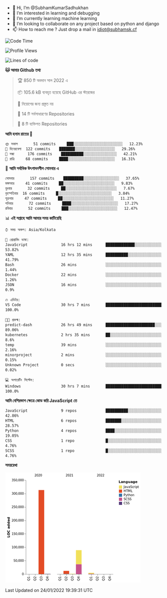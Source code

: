 - 👋 Hi, I’m @SubhamKumarSadhukhan
- 👀 I’m interested in learning and debugging
- 🌱 I’m currently learning machine learning
- 💞️ I’m looking to collaborate on any project based on python and django
- 📫 How to reach me ?
      Just drop a mail in idiot@subhamsk.cf

<!---
SubhamKumarSadhukhan/SubhamKumarSadhukhan is a ✨ special ✨ repository because its `README.md` (this file) appears on your GitHub profile.
You can click the Preview link to take a look at your changes.
--->


<!--START_SECTION:waka-->
![Code Time](http://img.shields.io/badge/Code%20Time-128%20hrs%2021%20mins-blue)

![Profile Views](http://img.shields.io/badge/%E0%A6%AA%E0%A7%8D%E0%A6%B0%E0%A7%8B%E0%A6%AB%E0%A6%BE%E0%A6%87%E0%A6%B2%20%E0%A6%A6%E0%A6%B0%E0%A7%8D%E0%A6%B6%E0%A6%A8-3-blue)

![Lines of code](https://img.shields.io/badge/%E0%A6%B9%E0%A7%8D%E0%A6%AF%E0%A6%BE%E0%A6%B2%E0%A7%8B%20%E0%A6%93%E0%A6%AF%E0%A6%BC%E0%A6%BE%E0%A6%B0%E0%A7%8D%E0%A6%B2%E0%A7%8D%E0%A6%A1%20%E0%A6%A5%E0%A7%87%E0%A6%95%E0%A7%87%20%E0%A6%86%E0%A6%AE%E0%A6%BF%20%E0%A6%B2%E0%A6%BF%E0%A6%96%E0%A7%87%E0%A6%9B%E0%A6%BF-421%20Thousand%20%E0%A6%95%E0%A7%8B%E0%A6%A1%E0%A7%87%E0%A6%B0%20%E0%A6%B2%E0%A6%BE%E0%A6%87%E0%A6%A8-blue)

**🐱 আমার Github তথ্য** 

> 🏆 850 টি অবদান সাল 2022 এ
 > 
> 📦 105.6 kB ব্যবহৃত হয়েছে GitHub এর স্টরেজের 
 > 
> 🚫 নিয়োগের জন্য প্রস্তুত নয়
 > 
> 📜 14 টি সর্বসাধারণের Repositories 
 > 
> 🔑 8 টি ব্যক্তিগত Repositories  
 > 
**আমি হলাম রাতের 🦉** 

```text
🌞 সকাল       51 commits     ███░░░░░░░░░░░░░░░░░░░░░░   12.23% 
🌆 দিনেরবেলা  122 commits    ███████░░░░░░░░░░░░░░░░░░   29.26% 
🌃 সন্ধা      176 commits    ██████████░░░░░░░░░░░░░░░   42.21% 
🌙 রাত্রি     68 commits     ████░░░░░░░░░░░░░░░░░░░░░   16.31%

```
📅 **আমি সর্বাধিক উৎপাদনশীল সোমবার এ** 

```text
সোমবার       157 commits    █████████░░░░░░░░░░░░░░░░   37.65% 
মঙ্গলবার     41 commits     ██░░░░░░░░░░░░░░░░░░░░░░░   9.83% 
বুধবার       32 commits     ██░░░░░░░░░░░░░░░░░░░░░░░   7.67% 
বৃহস্পতিবার  16 commits     █░░░░░░░░░░░░░░░░░░░░░░░░   3.84% 
শুক্রবার     47 commits     ██░░░░░░░░░░░░░░░░░░░░░░░   11.27% 
শনিবার       72 commits     ████░░░░░░░░░░░░░░░░░░░░░   17.27% 
রবিবার       52 commits     ███░░░░░░░░░░░░░░░░░░░░░░   12.47%

```


📊 **এই সপ্তাহে আমি আমার সময় কাটিয়েছি** 

```text
⌚︎ সময় অঞ্চল: Asia/Kolkata

💬 প্রোগ্রামিং ভাষা: 
JavaScript               16 hrs 12 mins      █████████████░░░░░░░░░░░░   53.82% 
YAML                     12 hrs 35 mins      ██████████░░░░░░░░░░░░░░░   41.79% 
Bash                     26 mins             ░░░░░░░░░░░░░░░░░░░░░░░░░   1.44% 
Docker                   22 mins             ░░░░░░░░░░░░░░░░░░░░░░░░░   1.26% 
JSON                     16 mins             ░░░░░░░░░░░░░░░░░░░░░░░░░   0.9%

🔥 এডিটর: 
VS Code                  30 hrs 7 mins       █████████████████████████   100.0%

🐱‍💻 প্রকল্ম: 
predict-dash             26 hrs 49 mins      ██████████████████████░░░   89.06% 
kubernetes               2 hrs 35 mins       ██░░░░░░░░░░░░░░░░░░░░░░░   8.6% 
temp                     39 mins             ░░░░░░░░░░░░░░░░░░░░░░░░░   2.16% 
minorproject             2 mins              ░░░░░░░░░░░░░░░░░░░░░░░░░   0.15% 
Unknown Project          0 secs              ░░░░░░░░░░░░░░░░░░░░░░░░░   0.02%

💻 অপারেটিং সিস্টেম: 
Windows                  30 hrs 7 mins       █████████████████████████   100.0%

```

**আমি বেশিরভাগ ক্ষেত্রে কোড করি JavaScript তে** 

```text
JavaScript               9 repos             ██████████░░░░░░░░░░░░░░░   42.86% 
HTML                     6 repos             ███████░░░░░░░░░░░░░░░░░░   28.57% 
Python                   4 repos             ████░░░░░░░░░░░░░░░░░░░░░   19.05% 
CSS                      1 repo              █░░░░░░░░░░░░░░░░░░░░░░░░   4.76% 
SCSS                     1 repo              █░░░░░░░░░░░░░░░░░░░░░░░░   4.76%

```


**সময়রেখা**

![Chart not found](https://raw.githubusercontent.com/SubhamKumarSadhukhan/SubhamKumarSadhukhan/main/charts/bar_graph.png) 


 Last Updated on 24/01/2022 19:39:31 UTC
<!--END_SECTION:waka-->
